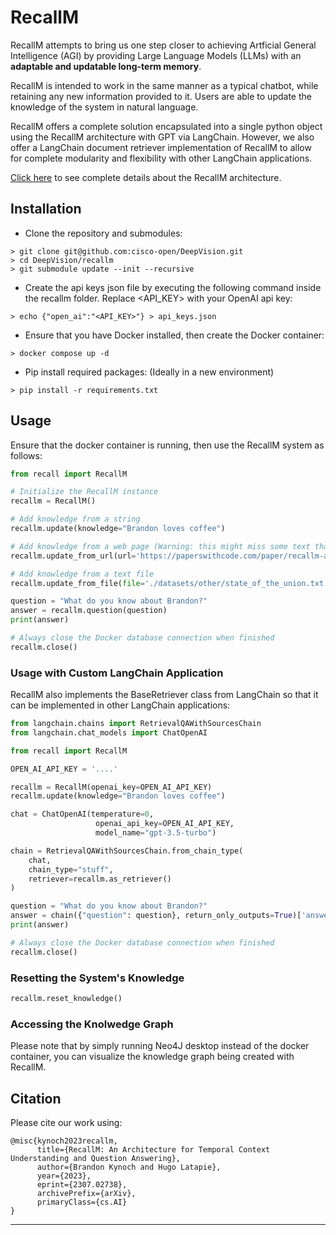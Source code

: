 # RecallM

RecallM attempts to bring us one step closer to achieving Artficial General Intelligence (AGI) by providing Large Language Models (LLMs) with an **adaptable and updatable long-term memory**.

RecallM is intended to work in the same manner as a typical chatbot, while retaining any new information provided to it. Users are able to update the knowledge of the system in natural language.

RecallM offers a complete solution encapsulated into a single python object using the RecallM architecture with GPT via LangChain. However, we also offer a LangChain document retriever implementation of RecallM to allow for complete modularity and flexibility with other LangChain applications.

[Click here](https://arxiv.org/abs/2307.02738) to see complete details about the RecallM architecture.


## Installation
- Clone the repository and submodules:
```
> git clone git@github.com:cisco-open/DeepVision.git
> cd DeepVision/recallm
> git submodule update --init --recursive
```
- Create the api keys json file by executing the following command inside the recallm folder. Replace <API_KEY> with your OpenAI api key:
```
> echo {"open_ai":"<API_KEY>"} > api_keys.json
```
- Ensure that you have Docker installed, then create the Docker container:
```
> docker compose up -d
```
- Pip install required packages: (Ideally in a new environment)
```
> pip install -r requirements.txt
```

## Usage
Ensure that the docker container is running, then use the RecallM system as follows:

```python
from recall import RecallM

# Initialize the RecallM instance
recallm = RecallM()

# Add knowledge from a string
recallm.update(knowledge="Brandon loves coffee")

# Add knowledge from a web page (Warning: this might miss some text that is dynamically loaded)
recallm.update_from_url(url='https://paperswithcode.com/paper/recallm-an-architecture-for-temporal-context')

# Add knowledge from a text file
recallm.update_from_file(file='./datasets/other/state_of_the_union.txt')

question = "What do you know about Brandon?"
answer = recallm.question(question)
print(answer)

# Always close the Docker database connection when finished
recallm.close()
```

### Usage with Custom LangChain Application
RecallM also implements the BaseRetriever class from LangChain so that it can be implemented in other LangChain applications:

```python
from langchain.chains import RetrievalQAWithSourcesChain
from langchain.chat_models import ChatOpenAI

from recall import RecallM

OPEN_AI_API_KEY = '....'

recallm = RecallM(openai_key=OPEN_AI_API_KEY)
recallm.update(knowledge="Brandon loves coffee")

chat = ChatOpenAI(temperature=0,
                   openai_api_key=OPEN_AI_API_KEY,
                   model_name="gpt-3.5-turbo")

chain = RetrievalQAWithSourcesChain.from_chain_type(
    chat,
    chain_type="stuff",
    retriever=recallm.as_retriever()
)

question = "What do you know about Brandon?"
answer = chain({"question": question}, return_only_outputs=True)['answer']
print(answer)

# Always close the Docker database connection when finished
recallm.close()
```

### Resetting the System's Knowledge
```python
recallm.reset_knowledge()
```

### Accessing the Knolwedge Graph
Please note that by simply running Neo4J desktop instead of the docker container, you can visualize the knowledge graph being created with RecallM.

## Citation
Please cite our work using:
```
@misc{kynoch2023recallm,
      title={RecallM: An Architecture for Temporal Context Understanding and Question Answering}, 
      author={Brandon Kynoch and Hugo Latapie},
      year={2023},
      eprint={2307.02738},
      archivePrefix={arXiv},
      primaryClass={cs.AI}
}
```
***